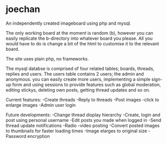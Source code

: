 # joechan
An independently created imageboard using php and mysql.

The only working board at the moment is random (b), however you can easily replicate the b-directory into whatever board you please. All you would have to do is change a bit of the html to customise it to the relevant board.

The site uses plain php, no frameworks.

The mysql databse is comprised of four related tables; boards, threads, replies and users. 
The users table contains 2 users; the admin and anonymous. you can easily create more users, implementing a simple sign-up form and using sessions to provide features such as global moderation, editing stickys, deleting own posts, getting thread updates and so on.

Current features:
  -Create threads
  -Reply to threads
  -Post images
  -click to enlarge images
  -Admin user login

Future developments:
  -Change thread display hierarchy
  -Create, login and post using personal username
  -Edit posts you made when logged in
  -Send thread update notifications
  -Radio
  -video posting
  -Convert posted images to thumbnails for faster loading times
  -Image elarges to original size
  -Password encryption
